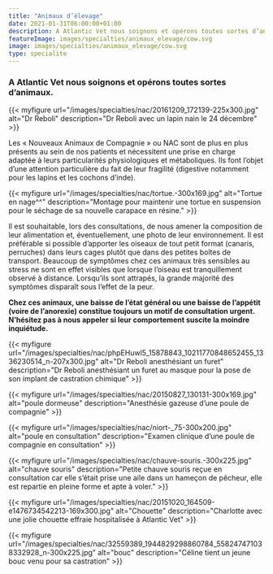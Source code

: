 ```yaml
---
title: "Animaux d’élevage"
date: 2021-01-31T06:00:00+01:00
description: A Atlantic Vet nous soignons et opérons toutes sortes d’animaux.
featureImage: images/specialties/animaux_elevage/cow.svg
image: images/specialties/animaux_elevage/cow.svg
type: specialite
---
```


### A Atlantic Vet nous soignons et opérons toutes sortes d’animaux.


{{< myfigure 
    url="/images/specialties/nac/20161209_172139-225x300.jpg"
    alt="Dr Reboli"
    description="Dr Reboli avec un lapin nain le 24 décembre" >}}


Les « Nouveaux Animaux de Compagnie » ou NAC sont de plus en plus présents au sein de nos patients et nécessitent une prise en charge adaptée à leurs particularités physiologiques et métaboliques. Ils font l’objet d’une attention particulière du fait de leur fragilité (digestive notamment pour les lapins et les cochons d’inde).

{{< myfigure 
    url="/images/specialties/nac/tortue.-300x169.jpg"
    alt="Tortue en nage^^"
    description="Montage pour maintenir une tortue en suspension pour le séchage de sa nouvelle carapace  en résine." >}}

Il est souhaitable, lors des consultations, de nous amener la composition de leur alimentation et, éventuellement, une photo de leur environnement. Il est préférable si possible d’apporter les oiseaux de tout petit format (canaris, perruches) dans leurs cages plutôt que dans des petites boîtes de transport. Beaucoup de symptômes chez ces animaux très sensibles au stress ne sont en effet visibles que lorsque l’oiseau est tranquillement observé à distance. Lorsqu’ils sont attrapés, la grande majorité des symptômes disparaît sous l’effet de la peur.

**Chez ces animaux, une baisse de l’état général ou une baisse de l’appétit (voire de l’anorexie) constitue toujours un motif de consultation urgent. N’hésitez pas à nous appeler si leur comportement suscite la moindre inquiétude.**

{{< myfigure 
    url="/images/specialties/nac/phpEHuwl5_15878843_10211770848652455_1336230514_n-207x300.jpg"
    alt="Dr Reboli anesthésiant un furet"
    description="Dr Reboli anesthésiant un furet au masque pour la pose de son implant de castration chimique" >}}

{{< myfigure 
    url="/images/specialties/nac/20150827_130131-300x169.jpg"
    alt="poule dormeuse"
    description="Anesthésie gazeuse d’une poule de compagnie" >}}

{{< myfigure 
    url="/images/specialties/nac/niort-_75-300x200.jpg"
    alt="poule en consultation"
    description="Examen clinique d’une poule de compagnie en consultation" >}}

{{< myfigure 
    url="/images/specialties/nac/chauve-souris.-300x225.jpg"
    alt="chauve souris"
    description="Petite chauve souris reçue en consultation car elle s’était prise une aile dans un hameçon de pêcheur, elle est repartie en pleine forme et apte à voler." >}}

{{< myfigure 
    url="/images/specialties/nac/20151020_164509-e1476734542213-169x300.jpg"
    alt="Chouette"
    description="Charlotte avec une jolie chouette effraie hospitalisée à Atlantic Vet" >}}

{{< myfigure 
    url="/images/specialties/nac/32559389_1944829298860784_558247471038332928_n-300x225.jpg"
    alt="bouc"
    description="Céline tient un jeune bouc venu pour sa castration" >}}
    
    